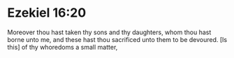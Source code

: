 # Ezekiel 16:20

Moreover thou hast taken thy sons and thy daughters, whom thou hast borne unto me, and these hast thou sacrificed unto them to be devoured. [Is this] of thy whoredoms a small matter,